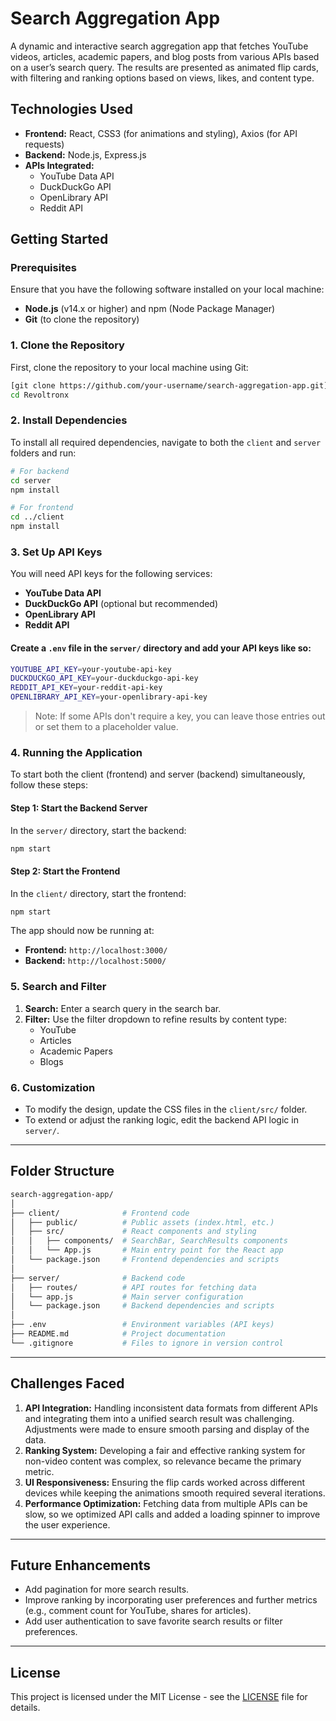 # **Search Aggregation App**

A dynamic and interactive search aggregation app that fetches YouTube videos, articles, academic papers, and blog posts from various APIs based on a user’s search query. The results are presented as animated flip cards, with filtering and ranking options based on views, likes, and content type.

## **Technologies Used**

- **Frontend:** React, CSS3 (for animations and styling), Axios (for API requests)
- **Backend:** Node.js, Express.js
- **APIs Integrated:**
  - YouTube Data API
  - DuckDuckGo API
  - OpenLibrary API
  - Reddit API

## **Getting Started**

### **Prerequisites**

Ensure that you have the following software installed on your local machine:

- **Node.js** (v14.x or higher) and npm (Node Package Manager)
- **Git** (to clone the repository)

### **1. Clone the Repository**

First, clone the repository to your local machine using Git:

```bash
[git clone https://github.com/your-username/search-aggregation-app.git](https://github.com/sophia17032002/Revoltronx)
cd Revoltronx
```

### **2. Install Dependencies**

To install all required dependencies, navigate to both the `client` and `server` folders and run:

```bash
# For backend
cd server
npm install

# For frontend
cd ../client
npm install
```

### **3. Set Up API Keys**

You will need API keys for the following services:

- **YouTube Data API**
- **DuckDuckGo API** (optional but recommended)
- **OpenLibrary API**
- **Reddit API**

#### **Create a `.env` file in the `server/` directory and add your API keys like so:**

```bash
YOUTUBE_API_KEY=your-youtube-api-key
DUCKDUCKGO_API_KEY=your-duckduckgo-api-key
REDDIT_API_KEY=your-reddit-api-key
OPENLIBRARY_API_KEY=your-openlibrary-api-key
```

> Note: If some APIs don't require a key, you can leave those entries out or set them to a placeholder value.

### **4. Running the Application**

To start both the client (frontend) and server (backend) simultaneously, follow these steps:

#### **Step 1: Start the Backend Server**

In the `server/` directory, start the backend:

```bash
npm start
```

#### **Step 2: Start the Frontend**

In the `client/` directory, start the frontend:

```bash
npm start
```

The app should now be running at:

- **Frontend:** `http://localhost:3000/`
- **Backend:** `http://localhost:5000/`

### **5. Search and Filter**

1. **Search:** Enter a search query in the search bar.
2. **Filter:** Use the filter dropdown to refine results by content type:
   - YouTube
   - Articles
   - Academic Papers
   - Blogs

### **6. Customization**

- To modify the design, update the CSS files in the `client/src/` folder.
- To extend or adjust the ranking logic, edit the backend API logic in `server/`.

---

## **Folder Structure**

```bash
search-aggregation-app/
│
├── client/              # Frontend code
│   ├── public/          # Public assets (index.html, etc.)
│   ├── src/             # React components and styling
│   │   ├── components/  # SearchBar, SearchResults components
│   │   └── App.js       # Main entry point for the React app
│   └── package.json     # Frontend dependencies and scripts
│
├── server/              # Backend code
│   ├── routes/          # API routes for fetching data
│   └── app.js           # Main server configuration
│   └── package.json     # Backend dependencies and scripts
│
├── .env                 # Environment variables (API keys)
├── README.md            # Project documentation
└── .gitignore           # Files to ignore in version control
```

---

## **Challenges Faced**

1. **API Integration:** Handling inconsistent data formats from different APIs and integrating them into a unified search result was challenging. Adjustments were made to ensure smooth parsing and display of the data.
2. **Ranking System:** Developing a fair and effective ranking system for non-video content was complex, so relevance became the primary metric.
3. **UI Responsiveness:** Ensuring the flip cards worked across different devices while keeping the animations smooth required several iterations.
4. **Performance Optimization:** Fetching data from multiple APIs can be slow, so we optimized API calls and added a loading spinner to improve the user experience.

---

## **Future Enhancements**

- Add pagination for more search results.
- Improve ranking by incorporating user preferences and further metrics (e.g., comment count for YouTube, shares for articles).
- Add user authentication to save favorite search results or filter preferences.

---

## **License**

This project is licensed under the MIT License - see the [LICENSE](LICENSE) file for details.
